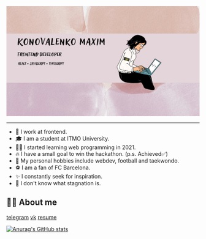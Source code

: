 
![preview](./img/preview.png)

___

- 💼 I work at frontend.
- 🎓 I am a student at ITMO University.
- 👨‍💻 I started learning web programming in 2021.
- 🔥 I have a small goal to win the hackathon. (p.s. Achieved✅)
- 🖤 My personal hobbies include webdev, football and taekwondo.
- ⚽ I am a fan of FC Barcelona.
- ✨ I constantly seek for inspiration.
- 🌈 I don't know what stagnation is.

## 👨‍💻 About me

[telegram](https://t.me/ii4elka)
[vk](https://vk.com/ii4elkaa)
[resume](https://drive.google.com/drive/folders/1uEhyLm4IL6n2mYMZPU_3TaaPZH2s9t-a)



[![Anurag's GitHub stats](https://github-readme-stats.vercel.app/api?username=konovalM)](https://github.com/konovalM)

<!-- [![Top Langs](https://github-readme-stats.vercel.app/api/top-langs/?username=konovalM)](https://github.com/konovalM) -->
